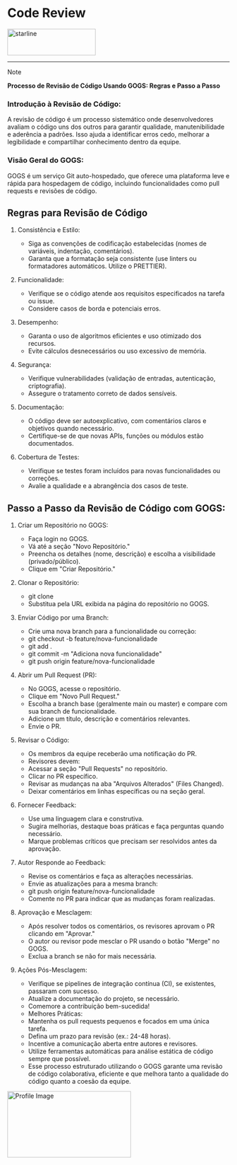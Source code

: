 
# Code Review
<span style="display: flex; align-items: center;"> 
  <a href="https://sebraepr.com.br">
    <img src="https://firebasestorage.googleapis.com/v0/b/natureatoz-5286d.appspot.com/o/images%2Fstars.png?alt=media"     
        alt="starline" width="200" height="60">
 </a>
</span>
 
---

> [!NOTE]
> **Processo de Revisão de Código Usando GOGS: Regras e Passo a Passo**
 
### Introdução à Revisão de Código:
A revisão de código é um processo sistemático onde desenvolvedores avaliam o código uns dos outros para garantir qualidade, manutenibilidade e aderência a padrões. Isso ajuda a identificar erros cedo, melhorar a legibilidade e compartilhar conhecimento dentro da equipe.

### Visão Geral do GOGS:
GOGS é um serviço Git auto-hospedado, que oferece uma plataforma leve e rápida para hospedagem de código, incluindo funcionalidades como pull requests e revisões de código.

## Regras para Revisão de Código

1. Consistência e Estilo:
    * Siga as convenções de codificação estabelecidas (nomes de variáveis, indentação, comentários).
    * Garanta que a formatação seja consistente (use linters ou formatadores automáticos. Utilize o PRETTIER).

2. Funcionalidade:
    * Verifique se o código atende aos requisitos especificados na tarefa ou issue.
    * Considere casos de borda e potenciais erros.

3. Desempenho:
    * Garanta o uso de algoritmos eficientes e uso otimizado dos recursos.
    * Evite cálculos desnecessários ou uso excessivo de memória.

4. Segurança:
    * Verifique vulnerabilidades (validação de entradas, autenticação, criptografia).
    * Assegure o tratamento correto de dados sensíveis.

5. Documentação:
    * O código deve ser autoexplicativo, com comentários claros e objetivos quando necessário.
    * Certifique-se de que novas APIs, funções ou módulos estão documentados.

6. Cobertura de Testes:
    * Verifique se testes foram incluídos para novas funcionalidades ou correções.
    * Avalie a qualidade e a abrangência dos casos de teste.
  
  
## Passo a Passo da Revisão de Código com GOGS:
1. Criar um Repositório no GOGS:
    * Faça login no GOGS.
    * Vá até a seção "Novo Repositório."
    * Preencha os detalhes (nome, descrição) e escolha a visibilidade (privado/público).
    * Clique em "Criar Repositório."
      
2. Clonar o Repositório:
    * git clone <url-do-repositorio>
    * Substitua <url-do-repositorio> pela URL exibida na página do repositório no GOGS.
      
3. Enviar Código por uma Branch:
    * Crie uma nova branch para a funcionalidade ou correção:
    * git checkout -b feature/nova-funcionalidade
    * git add .
    * git commit -m "Adiciona nova funcionalidade"
    * git push origin feature/nova-funcionalidade
      
4. Abrir um Pull Request (PR):
    * No GOGS, acesse o repositório.
    * Clique em "Novo Pull Request."
    * Escolha a branch base (geralmente main ou master) e compare com sua branch de funcionalidade.
    * Adicione um título, descrição e comentários relevantes.
    * Envie o PR.
      
5. Revisar o Código:
    * Os membros da equipe receberão uma notificação do PR.
    * Revisores devem:
    * Acessar a seção "Pull Requests" no repositório.
    * Clicar no PR específico.
    * Revisar as mudanças na aba "Arquivos Alterados" (Files Changed).
    * Deixar comentários em linhas específicas ou na seção geral.
      
6. Fornecer Feedback:
    * Use uma linguagem clara e construtiva.
    * Sugira melhorias, destaque boas práticas e faça perguntas quando necessário.
    * Marque problemas críticos que precisam ser resolvidos antes da aprovação.
      
7. Autor Responde ao Feedback:
    * Revise os comentários e faça as alterações necessárias.
    * Envie as atualizações para a mesma branch:
    * git push origin feature/nova-funcionalidade
    * Comente no PR para indicar que as mudanças foram realizadas.
      
8. Aprovação e Mesclagem:
    * Após resolver todos os comentários, os revisores aprovam o PR clicando em "Aprovar."
    * O autor ou revisor pode mesclar o PR usando o botão "Merge" no GOGS.
    * Exclua a branch se não for mais necessária.
      
9. Ações Pós-Mesclagem:
    * Verifique se pipelines de integração contínua (CI), se existentes, passaram com sucesso.
    * Atualize a documentação do projeto, se necessário.
    * Comemore a contribuição bem-sucedida!
    * Melhores Práticas:
    * Mantenha os pull requests pequenos e focados em uma única tarefa.
    * Defina um prazo para revisão (ex.: 24-48 horas).
    * Incentive a comunicação aberta entre autores e revisores.
    * Utilize ferramentas automáticas para análise estática de código sempre que possível.
    * Esse processo estruturado utilizando o GOGS garante uma revisão de código colaborativa, eficiente e que melhora tanto a qualidade do código quanto a coesão da equipe.
 
<img src="https://transparencia.sebrae.com.br/static/media/slogo-azul.97b61ad7.png" alt="Profile Image" width="280" height="150">
